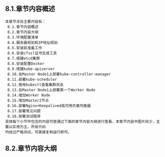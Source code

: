 
## 8.1.章节内容概述
    本章节涉及主要内容有：
     8.1.章节内容概述
     8.2.章节内容大纲
     8.3.环境配置清单
     8.4.服务器规划和IP地址规划
     8.5.安装前准备工作
     8.6.安装cfssl证书生成工具
     8.7.搭建etcd集群
     8.8.安装配置Docker
     8.9.搭建kube-apiserver
     8.10.在Master Node1上部署kube-controller-manager
     8.11.部署kube-scheduler
     8.12.使用kubectl查看集群状态
     8.13.在Master Node1上部署第一个Worker Node
     8.14.增加Worker Node
     8.15.增加Master2节点
     8.16.部署Nginx+Keepalived高可用负载均衡器
     8.17.部署常见问题
     8.18.部署测试程序
	具体每个小节中包含的内容可使通过下面的章节内容大纲进行查看，本章节内容中图片较少，主要以实用为主，所有代码
    均经过严格测试，可直接复制运行即可。

## 8.2.章节内容大纲
	
<Markmap localtion="/enhance/markmap/environment/centos/centos7/chapter/centos7-outline5-chapter8.html"/>


